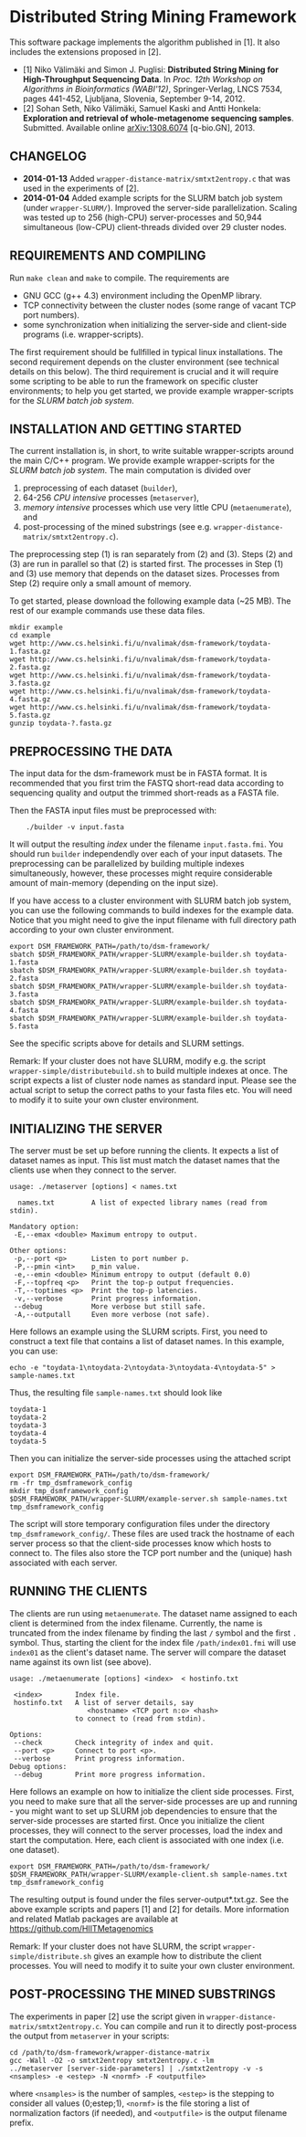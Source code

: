 Distributed String Mining Framework
====

This software package implements the algorithm published in [1]. It also includes
the extensions  proposed in [2].

- [1] Niko Välimäki and Simon J. Puglisi: **Distributed String Mining for
High-Throughput Sequencing Data**. In _Proc. 12th Workshop on Algorithms
in Bioinformatics (WABI'12)_, Springer-Verlag, LNCS 7534, pages
441-452, Ljubljana, Slovenia, September 9-14, 2012.
- [2] Sohan Seth, Niko Välimäki, Samuel Kaski and Antti Honkela: **Exploration 
and retrieval of whole-metagenome sequencing samples**. 
Submitted. Available online [arXiv:1308.6074](http://arxiv.org/abs/1308.6074) 
[q-bio.GN], 2013. 


CHANGELOG
----

* **2014-01-13** Added `wrapper-distance-matrix/smtxt2entropy.c` that was used in the experiments of [2].
* **2014-01-04** Added example scripts for the SLURM batch job system (under `wrapper-SLURM/`).
                 Improved the server-side parallelization. Scaling was tested up to 256 (high-CPU) server-processes 
                 and 50,944 simultaneous (low-CPU) client-threads divided over 29 cluster nodes.


REQUIREMENTS AND COMPILING
----

Run `make clean` and `make` to compile. The requirements are

- GNU GCC (g++ 4.3) environment including the OpenMP library.
- TCP connectivity between the cluster nodes (some range of vacant TCP port numbers).
- some synchronization when initializing the server-side and 
client-side programs (i.e. wrapper-scripts).

The first requirement should be fullfilled in typical linux installations. 
The second requirement depends on the cluster environment (see technical 
details on this below). The third requirement is crucial and it will 
require some scripting to be able to run the framework on specific cluster 
environments; to help you get started, we provide example wrapper-scripts 
for the _SLURM batch job system_.


INSTALLATION AND GETTING STARTED
----

The current installation is, in short, to write suitable wrapper-scripts 
around the main C/C++ program. We provide example wrapper-scripts for the 
_SLURM batch job system_. The main computation is divided over

1. preprocessing of each dataset (`builder`),
2. 64-256 _CPU intensive_ processes (`metaserver`), 
3. _memory intensive_ processes which use very little CPU (`metaenumerate`), and
4. post-processing of the mined substrings (see e.g. `wrapper-distance-matrix/smtxt2entropy.c`).

The preprocessing step (1) is ran separately from (2) and (3). 
Steps (2) and (3) are run in parallel so that (2) is started first. The 
processes in Step (1) and (3) use memory that depends on the dataset sizes.
Processes from Step (2) require only a small amount of memory.

To get started, please download the following example data (~25 MB). The rest of
our example commands use these data files.
```
mkdir example
cd example
wget http://www.cs.helsinki.fi/u/nvalimak/dsm-framework/toydata-1.fasta.gz
wget http://www.cs.helsinki.fi/u/nvalimak/dsm-framework/toydata-2.fasta.gz
wget http://www.cs.helsinki.fi/u/nvalimak/dsm-framework/toydata-3.fasta.gz
wget http://www.cs.helsinki.fi/u/nvalimak/dsm-framework/toydata-4.fasta.gz
wget http://www.cs.helsinki.fi/u/nvalimak/dsm-framework/toydata-5.fasta.gz
gunzip toydata-?.fasta.gz
```


PREPROCESSING THE DATA
----

The input data for the dsm-framework must be in FASTA format. It is
recommended that you first trim the FASTQ short-read data according
to sequencing quality and output the trimmed short-reads as a FASTA file.

Then the FASTA input files must be preprocessed with:
```
    ./builder -v input.fasta
```
It will output the resulting _index_ under the filename `input.fasta.fmi`.
You should run `builder` independendly over each of your input datasets.
The preprocessing can be parallelized by building multiple indexes
simultaneously, however, these processes might require
considerable amount of main-memory (depending on the input size).

If you have access to a cluster environment with SLURM batch job system,
you can use the following commands to build indexes for the example data.
Notice that you might need to give the input filename with full directory 
path according to your own cluster environment.
```
export DSM_FRAMEWORK_PATH=/path/to/dsm-framework/
sbatch $DSM_FRAMEWORK_PATH/wrapper-SLURM/example-builder.sh toydata-1.fasta
sbatch $DSM_FRAMEWORK_PATH/wrapper-SLURM/example-builder.sh toydata-2.fasta
sbatch $DSM_FRAMEWORK_PATH/wrapper-SLURM/example-builder.sh toydata-3.fasta
sbatch $DSM_FRAMEWORK_PATH/wrapper-SLURM/example-builder.sh toydata-4.fasta
sbatch $DSM_FRAMEWORK_PATH/wrapper-SLURM/example-builder.sh toydata-5.fasta
```
See the specific scripts above for details and SLURM settings. 

Remark: If your cluster does not have SLURM, modify e.g. the script 
`wrapper-simple/distributebuild.sh` to build multiple indexes at once. 
The script expects a list of cluster node names as standard
input. Please see the actual script to setup the correct paths to your
fasta files etc. You will need to modify it to suite your own cluster environment.


INITIALIZING THE SERVER
----

The server must be set up before running the clients. It expects a
list of dataset names as input. This list must match the dataset names
that the clients use when they connect to the server.

```
usage: ./metaserver [options] < names.txt

  names.txt         A list of expected library names (read from stdin).

Mandatory option:
 -E,--emax <double> Maximum entropy to output.

Other options:
 -p,--port <p>      Listen to port number p.
 -P,--pmin <int>    p_min value.
 -e,--emin <double> Minimum entropy to output (default 0.0)
 -F,--topfreq <p>   Print the top-p output frequencies.
 -T,--toptimes <p>  Print the top-p latencies.
 -v,--verbose       Print progress information.
 --debug            More verbose but still safe.
 -A,--outputall     Even more verbose (not safe).
```
Here follows an example using the SLURM scripts. First, you need to construct
a text file that contains a list of dataset names. In this example, you can use:
```
echo -e "toydata-1\ntoydata-2\ntoydata-3\ntoydata-4\ntoydata-5" > sample-names.txt
```
Thus, the resulting file `sample-names.txt` should look like
```
toydata-1
toydata-2
toydata-3
toydata-4
toydata-5
```
Then you can initialize the server-side processes using the attached script 
```
export DSM_FRAMEWORK_PATH=/path/to/dsm-framework/
rm -fr tmp_dsmframework_config
mkdir tmp_dsmframework_config
$DSM_FRAMEWORK_PATH/wrapper-SLURM/example-server.sh sample-names.txt tmp_dsmframework_config
```
The script will store temporary configuration files under
the directory `tmp_dsmframework_config/`. These files are used
track the hostname of each server process so that the client-side
processes know which hosts to connect to. The files also store the
TCP port number and the (unique) hash associated with each server.


RUNNING THE CLIENTS
----

The clients are run using `metaenumerate`. The dataset name assigned
to each client is determined from the index filename. Currently, the
name is truncated from the index filename by finding the last `/`
symbol and the first `.` symbol. Thus, starting the client for the
index file `/path/index01.fmi` will use `index01` as the client's
dataset name. The server will compare the dataset name against its own
list (see above).

```
usage: ./metaenumerate [options] <index>  < hostinfo.txt

 <index>        Index file.
 hostinfo.txt   A list of server details, say 
                   <hostname> <TCP port n:o> <hash>
                to connect to (read from stdin).

Options:
 --check        Check integrity of index and quit.
 --port <p>     Connect to port <p>.
 --verbose      Print progress information.
Debug options:
 --debug        Print more progress information.
```
Here follows an example on how to initialize the client side processes.
First, you need to make sure that all the server-side processes are 
up and running - you might want to set up SLURM job dependencies
to ensure that the server-side processes are started first. Once you 
initialize the client processes, they will
connect to the server processes, load the index and start the computation.
Here, each client is associated with one index (i.e. one dataset).
```
export DSM_FRAMEWORK_PATH=/path/to/dsm-framework/
$DSM_FRAMEWORK_PATH/wrapper-SLURM/example-client.sh sample-names.txt tmp_dsmframework_config
```
The resulting output is found under the files server-output*.txt.gz.
See the above example scripts and papers [1] and [2] for details. 
More information and related Matlab packages are available at
https://github.com/HIITMetagenomics

Remark: If your cluster does not have SLURM, the script 
`wrapper-simple/distribute.sh` gives an example how to distribute the client
processes. You will need to modify it to suite your own
cluster environment.


POST-PROCESSING THE MINED SUBSTRINGS
---

The experiments in paper [2] use the script given in `wrapper-distance-matrix/smtxt2entropy.c`. 
You can compile and run it to directly post-process the output from `metaserver` in your scripts:
```
cd /path/to/dsm-framework/wrapper-distance-matrix
gcc -Wall -O2 -o smtxt2entropy smtxt2entropy.c -lm
../metaserver [server-side-parameters] | ./smtxt2entropy -v -s <nsamples> -e <estep> -N <normf> -F <outputfile>
```
where `<nsamples>` is the number of samples, `<estep>` is the stepping to consider all values (0;estep;1),
`<normf>` is the file storing a list of normalization factors (if needed), and `<outputfile>` is the 
output filename prefix.
